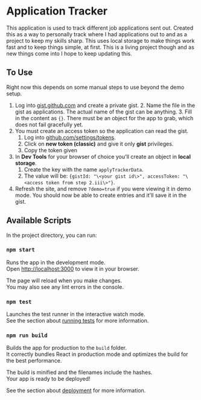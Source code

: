 # Application Tracker

This application is used to track different job applications sent out. Created this as a way to personally track where I had applications out to and as a project to keep my skills sharp. This uses local storage to make things work fast and to keep things simple, at first. This is a living project though and as new things come into I hope to keep updating this.

## To Use

Right now this depends on some manual steps to use beyond the demo setup.

1. Log into [gist.github.com](https://gist.github.com) and create a private gist.
    2. Name the file in the gist as applications. The actual name of the gist can be anything.
    3. Fill in the content as `{}`. There must be an object for the app to grab, which does not fail gracefully yet.
3. You must create an access token so the application can read the gist.
    1. Log into [github.com/settings/tokens](https://github.com/settings/tokens).
    2. Click on **new token (classic)** and give it only **gist** privileges.
    3. Copy the token given
4. In **Dev Tools** for your browser of choice you'll create an object in **local storage**.
    1. Create the key with the name `applyTrackerData`.
    2. The value will be: `{gistId: "\<your gist id\>", accessToken: "\<access token from step 2.iii\>"}`.
5. Refresh the site, and remove `?demo=true` if you were viewing it in demo mode. You should now be able to create entries and it'll save it in the gist.

## Available Scripts

In the project directory, you can run:

### `npm start`

Runs the app in the development mode.\
Open [http://localhost:3000](http://localhost:3000) to view it in your browser.

The page will reload when you make changes.\
You may also see any lint errors in the console.

### `npm test`

Launches the test runner in the interactive watch mode.\
See the section about [running tests](https://facebook.github.io/create-react-app/docs/running-tests) for more information.

### `npm run build`

Builds the app for production to the `build` folder.\
It correctly bundles React in production mode and optimizes the build for the best performance.

The build is minified and the filenames include the hashes.\
Your app is ready to be deployed!

See the section about [deployment](https://facebook.github.io/create-react-app/docs/deployment) for more information.
